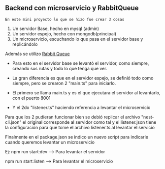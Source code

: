## Backend con microservicio y RabbitQueue

    En este mini proyecto lo que se hizo fue crear 3 cosas


1.  Un servidor Base, hecho en mysql (admin)
2.  Un servidor espejo, hecho con mongodb(principal)
3.  Un microservicio, escuchando lo que pasa en el servidor base y replicándolo

Además se utilizo [Rabbit Queue](https://www.cloudamqp.com/)


- Para esto en el servidor base se levantó el servidor, como siempre, creando sus rutas y todo lo que tenga que ver.

- La gran diferencia es que en el servidor espejo, se definió todo como siempre, pero se crearon 2 "main.ts" para iniciarlo.

- El primero se llama main.ts y es el que ejecutara el servidor al levantarlo, con el puerto 8001
- Y el 2do "listener.ts" haciendo referencia a levantar el microservicio

Para que los 2 pudieran funcionar bien se debió replicar el archivo "nest-cli.json" el original corresponde al servidor como tal y el listener.json tiene la configuración para que tome el archivo listener.ts al levantar el servicio

Finalmente en el package.json se indico un nuevo script para indicarle cuando queremos levantar un microservicio


Ej:
npm run start:dev --> Para levantar el servidor

npm run start:listen --> Para levantar el microservicio
